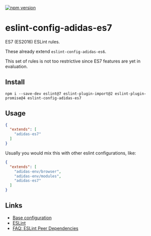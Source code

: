 [![npm version](https://badge.fury.io/js/eslint-config-adidas-es7.svg)](https://npmjs.com/package/eslint-config-adidas-es7)

# eslint-config-adidas-es7

ES7 (ES2016) ESLint rules.

These already extend `eslint-config-adidas-es6`.

This set of rules is not too restrictive since ES7 features are yet in evaluation.

## Install

```
npm i --save-dev eslint@7 eslint-plugin-import@2 eslint-plugin-promise@4 eslint-config-adidas-es7
```

## Usage

```json
{
  "extends": [
    "adidas-es7"
  ]
}
```

Usually you would mix this with other eslint configurations, like:

```json
{
  "extends": [
    "adidas-env/browser",
    "adidas-env/modules",
    "adidas-es7"
  ]
}
```

## Links

- [Base configuration](https://tools.adidas-group.com/bitbucket/projects/BWRNPM/repos/pea-linter-configs/browse/packages/eslint-config-es5)
- [ESLint](https://eslint.org/)
- [FAQ: ESLint Peer Dependencies](../../CHANGELOG.md#ESLint-Peer-Dependencies)
